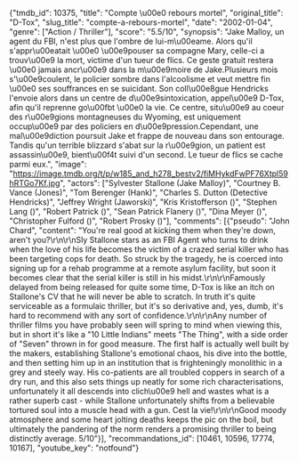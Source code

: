 {"tmdb_id": 10375, "title": "Compte \u00e0 rebours mortel", "original_title": "D-Tox", "slug_title": "compte-a-rebours-mortel", "date": "2002-01-04", "genre": ["Action / Thriller"], "score": "5.5/10", "synopsis": "Jake Malloy, un agent du FBI, n'est plus que l'ombre de lui-m\u00eame. Alors qu'il s'appr\u00eatait \u00e0 \u00e9pouser sa compagne Mary, celle-ci a trouv\u00e9 la mort, victime d'un tueur de flics. Ce geste gratuit restera \u00e0 jamais ancr\u00e9 dans la m\u00e9moire de Jake.Plusieurs mois s'\u00e9coulent, le policier sombre dans l'alcoolisme et veut mettre fin \u00e0 ses souffrances en se suicidant. Son coll\u00e8gue Hendricks l'envoie alors dans un centre de d\u00e9sintoxication, appel\u00e9 D-Tox, afin qu'il reprenne go\u00fbt \u00e0 la vie. Ce centre, situ\u00e9 au coeur des r\u00e9gions montagneuses du Wyoming, est uniquement occup\u00e9 par des policiers en d\u00e9pression.Cependant, une mal\u00e9diction poursuit Jake et frappe de nouveau dans son entourage. Tandis qu'un terrible blizzard s'abat sur la r\u00e9gion, un patient est assassin\u00e9, bient\u00f4t suivi d'un second. Le tueur de flics se cache parmi eux.", "image": "https://image.tmdb.org/t/p/w185_and_h278_bestv2/fiMHykdFwPF76Xtpl59hRTGo7Kf.jpg", "actors": ["Sylvester Stallone (Jake Malloy)", "Courtney B. Vance (Jones)", "Tom Berenger (Hank)", "Charles S. Dutton (Detective Hendricks)", "Jeffrey Wright (Jaworski)", "Kris Kristofferson ()", "Stephen Lang ()", "Robert Patrick ()", "Sean Patrick Flanery ()", "Dina Meyer ()", "Christopher Fulford ()", "Robert Prosky ()"], "comments": [{"pseudo": "John Chard", "content": "You're real good at kicking them when they're down, aren't you?\r\n\r\nSly Stallone stars as an FBI Agent who turns to drink when the love of his life becomes the victim of a crazed serial killer who has been targeting cops for death. So struck by the tragedy, he is coerced into signing up for a rehab programme at a remote asylum facility, but soon it becomes clear that the serial killer is still in his midst.\r\n\r\nFamously delayed from being released for quite some time, D-Tox is like an itch on Stallone's CV that he will never be able to scratch. In truth it's quite serviceable as a formulaic thriller, but it's so derivative and, yes, dumb, it's hard to recommend with any sort of confidence.\r\n\r\nAny number of thriller films you have probably seen will spring to mind when viewing this, but in short it's like a \"10 Little Indians\" meets \"The Thing\", with a side order of \"Seven\" thrown in for good measure. The first half is actually well built by the makers, establishing Stallone's emotional chaos, his dive into the bottle, and then setting him up in an institution that is frighteningly monolithic in a grey and steely way. His co-patients are all troubled coppers in search of a dry run, and this also sets things up neatly for some rich characterisations, unfortunately it all descends into clich\u00e9 hell and wastes what is a rather superb cast - while Stallone unfortunately shifts from a believable tortured soul into a muscle head with a gun. Cest la vie!\r\n\r\nGood moody atmosphere and some heart jolting deaths keeps the pic on the boil, but ultimately the pandering of the norm renders a promising thriller to being distinctly average. 5/10"}], "recommandations_id": [10461, 10596, 17774, 10167], "youtube_key": "notfound"}